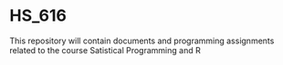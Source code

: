 # HS_616
This repository will contain documents and programming assignments related to the course Satistical Programming and R
